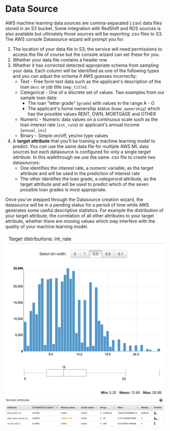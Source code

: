 # Data Source
AWS machine learning data sources are comma-separated (.csv) data files stored in an S3 bucket.  Some integration with RedShift and RDS sources is also available but ultimately those sources will be exporting .csv files to S3.   The AWS console Datasource wizard will prompt you for:

1. The location of your data file in S3; the service will need permissions to access the file of course but the console wizard can set these for you.
2. Whether your data file contains a header row
3. Whether it has corrected detected appropriate schema from sampling your data.  Each column will be identified as one of the following types and you can adjust the schema if AWS guesses incorrectly:
   * Text - Free form text data such as the applicant's description of the loan `desc` or job title (`emp_title`).
   * Categorical - One of a discrete set of values.  Two examples from our sample loan data:
      * The loan "letter grade" (`grade`) with values in the range A - G
      * The applicant's home ownership status (`home_ownership`) which has the possible values RENT, OWN, MORTGAGE and OTHER
   * Numeric - Numeric data values on a continuous scale such as the loan interest rate (`int_rate`) or applicant's annual income (`annual_inc`)
   * Binary - Simple on/off, yes/no type values
4. A **target attribute** that you'll be training a machine learning model to predict.  You *can* use the same data file for multiple AWS ML data sources but each datasource is configured for only a single *target attribute*.  In this walkthrough we use the same .csv file to create two datasources:
   * One identifies the interest rate, a *numeric* variable, as the target attribute and will be used in the prediction of interest rate
   * The other identifies the loan grade, a *categorical* attribute, as the target attribute and will be used to predict which of the seven possible loan grades is most appropriate.

Once you’ve stepped through the Datasource creation wizard, the datasource will be in a pending status for a period of time while AWS generates some useful descriptive statistics.  For example the distribution of your target attribute, the correlation of all other attributes to your target attribute, whether there are missing values which may interfere with the quality of your machine learning model. 

![Target Attribute Distribution](images/datasource-target-distribution.png)
![Attribute Statistics](images/datasource-attributes.png)